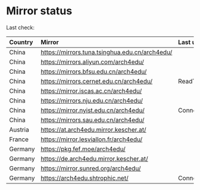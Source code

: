 <script src="./time.js"></script>
# Mirror status
Last check: <script type="text/javascript">localize(1753961067.6960375);</script>

|Country|Mirror|Last update|
|:------|:-----|:----------|
|China|https://mirrors.tuna.tsinghua.edu.cn/arch4edu/|<script type="text/javascript">localize(1753944818);</script>|
|China|https://mirrors.aliyun.com/arch4edu/|<script type="text/javascript">localize(1753944818);</script>|
|China|https://mirrors.bfsu.edu.cn/arch4edu/|<script type="text/javascript">localize(1753901464);</script>|
|China|https://mirrors.cernet.edu.cn/arch4edu/|ReadTimeout|
|China|https://mirror.iscas.ac.cn/arch4edu/|<script type="text/javascript">localize(1753944818);</script>|
|China|https://mirrors.nju.edu.cn/arch4edu/|<script type="text/javascript">localize(1753901464);</script>|
|China|https://mirror.nyist.edu.cn/arch4edu/|ConnectionError|
|China|https://mirrors.sau.edu.cn/arch4edu/|<script type="text/javascript">localize(1753815127);</script>|
|Austria|https://at.arch4edu.mirror.kescher.at/|<script type="text/javascript">localize(1753901464);</script>|
|France|https://mirror.lesviallon.fr/arch4edu/|<script type="text/javascript">localize(1753901464);</script>|
|Germany|https://pkg.fef.moe/arch4edu/|<script type="text/javascript">localize(1753901464);</script>|
|Germany|https://de.arch4edu.mirror.kescher.at/|<script type="text/javascript">localize(1753901464);</script>|
|Germany|https://mirror.sunred.org/arch4edu/|<script type="text/javascript">localize(1753901464);</script>|
|Germany|https://arch4edu.shtrophic.net/|ConnectionError|

<script src="./tablefilter/tablefilter.js"></script>
<script src="./table.js"></script>